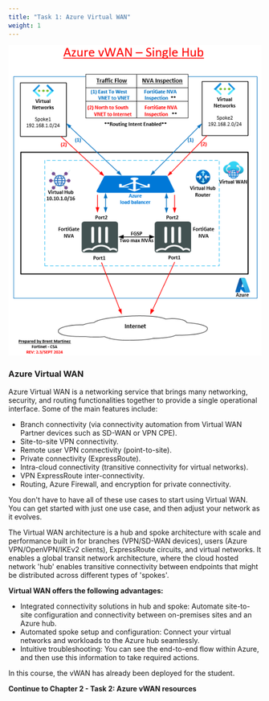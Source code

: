 ```yaml
---
title: "Task 1: Azure Virtual WAN"
weight: 1
---
```


![1_1-az-vwan-single-hub-ra](../images/1_1-az-vwan-single-hub-ra.PNG)

### Azure Virtual WAN

Azure Virtual WAN is a networking service that brings many networking, security, and routing functionalities together to provide a single operational interface. Some of the main features include:

- Branch connectivity (via connectivity automation from Virtual WAN Partner devices such as SD-WAN or VPN CPE).
- Site-to-site VPN connectivity.
- Remote user VPN connectivity (point-to-site).
- Private connectivity (ExpressRoute).
- Intra-cloud connectivity (transitive connectivity for virtual networks).
- VPN ExpressRoute inter-connectivity.
- Routing, Azure Firewall, and encryption for private connectivity.

You don't have to have all of these use cases to start using Virtual WAN. You can get started with just one use case, and then adjust your network as it evolves.

The Virtual WAN architecture is a hub and spoke architecture with scale and performance built in for branches (VPN/SD-WAN devices), users (Azure VPN/OpenVPN/IKEv2 clients), ExpressRoute circuits, and virtual networks. It enables a global transit network architecture, where the cloud hosted network 'hub' enables transitive connectivity between endpoints that might be distributed across different types of 'spokes'.

**Virtual WAN offers the following advantages:**

- Integrated connectivity solutions in hub and spoke: Automate site-to-site configuration and connectivity between on-premises sites and an Azure hub.
- Automated spoke setup and configuration: Connect your virtual networks and workloads to the Azure hub seamlessly.
- Intuitive troubleshooting: You can see the end-to-end flow within Azure, and then use this information to take required actions.

In this course, the vWAN has already been deployed for the student.

**Continue to Chapter 2 - Task 2: Azure vWAN resources**
